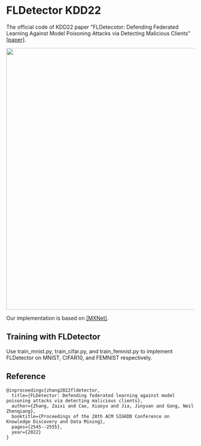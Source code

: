 # FLDetector KDD22

The official code of KDD22 paper "FLDetecotor: Defending Federated Learning Against Model Poisoning Attacks via Detecting Malicious Clients" [[paper]](http://home.ustc.edu.cn/~zaixi/ZaixiZhang_files/FLDetector.pdf).

<div align=center><img src="https://github.com/zaixizhang/FLDetector/blob/main/fldetector.png" width="700"/></div>

Our implementation is based on [[MXNet]](https://mxnet.apache.org/versions/1.9.1/).

## Training with FLDetector

Use train_mnist.py, train_cifar.py, and train_femnist.py to implement FLDetector on MNIST, CIFAR10, and FEMNIST respectively.

## Reference
```
@inproceedings{zhang2022fldetector,
  title={FLDetector: Defending federated learning against model poisoning attacks via detecting malicious clients},
  author={Zhang, Zaixi and Cao, Xiaoyu and Jia, Jinyuan and Gong, Neil Zhenqiang},
  booktitle={Proceedings of the 28th ACM SIGKDD Conference on Knowledge Discovery and Data Mining},
  pages={2545--2555},
  year={2022}
}
```
